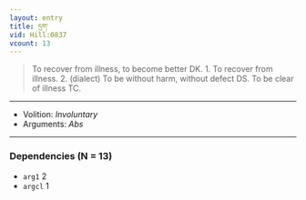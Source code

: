 ```yaml
---
layout: entry
title: དྲག་
vid: Hill:0837
vcount: 13
---
```

> To recover from illness, to become better DK\. 1\. To recover from illness\. 2\. (dialect) To be without harm, without defect DS\. To be clear of illness TC\.

---
* Volition: _Involuntary_
* Arguments: _Abs_

---

### Dependencies (N = 13)
* `arg1` 2
* `argcl` 1
